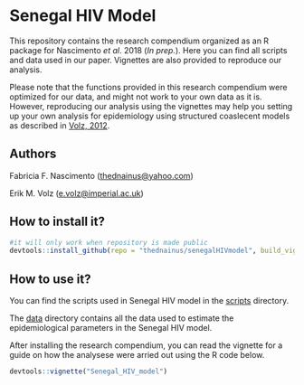 # Senegal HIV Model

This repository contains the research compendium organized as an R package for Nascimento _et al_. 2018 (_In prep._). Here you can find all scripts and data used in our paper. Vignettes are also provided to reproduce our analysis.

Please note that the functions provided in this research compendium were optimized for our data, and might not work to your own data as it is. However, reproducing our analysis using the vignettes may help you setting up your own analysis for epidemiology using structured coaslecent models as described in [Volz, 2012](http://www.genetics.org/content/190/1/187).

## Authors
Fabricia F. Nascimento (thednainus@yahoo.com)

Erik M. Volz (e.volz@imperial.ac.uk)

## How to install it?

```r
#it will only work when repository is made public
devtools::install_github(repo = "thednainus/senegalHIVmodel", build_vignettes = T)
```
## How to use it?

You can find the scripts used in Senegal HIV model in the [scripts]("https://github.com/thednainus/senegalHIVmodel/tree/master/analysis/scripts") directory.

The [data](https://github.com/thednainus/senegalHIVmodel/tree/master/data) directory contains all the data used to estimate the epidemiological parameters in the Senegal HIV model.

After installing the research compendium, you can read the vignette for a guide on how the analysese were arried out using the R code below.

```r
devtools::vignette("Senegal_HIV_model")
```
